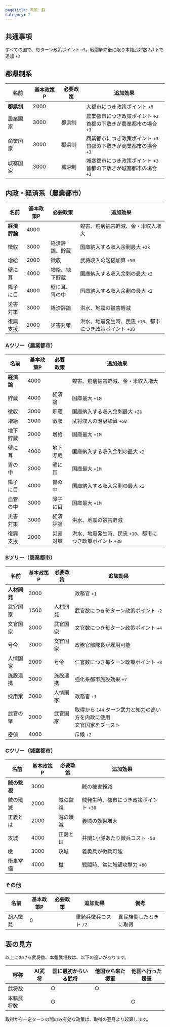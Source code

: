 ```yaml
---
pagetitle: 政策一覧
category: 2
---
```


## 共通事項
すべての国で、毎ターン政策ポイント `+5`。戦闘解除後に限り本籍武将数2以下で追加 `+3`  

## 郡県制系
| 名前 | 基本政策P | 必要政策 | 追加効果 |
|---|---|---|---|
| **郡県制** | 2000 | | 大都市につき政策ポイント `+5` |
| 農業国家 | 3000 | 郡県制 | 農業都市につき政策ポイント `+3`<br>首都の下敷きが農業都市の場合 `+3` |
| 商業国家 | 3000 | 郡県制 | 商業都市につき政策ポイント `+3`<br>首都の下敷きが商業都市の場合 `+3` |
| 城塞国家 | 3000 | 郡県制 | 城塞都市につき政策ポイント `+3`<br>首都の下敷きが城塞都市の場合 `+3` |

## 内政・経済系（農業都市）
| 名前 | 基本政策P | 必要政策 | 追加効果 |
|---|---|---|---|
| **経済評論** | 4000 | | 蝗害、疫病被害軽減、金・米収入増大 |
| 徴収 | 3000 | 経済評論、貯蔵 | 国庫納入する収入余剰最大 `+2k` |
| 増給 | 2000 | 徴収 | 武将収入の階級加算 `+50` |
| 壁に耳 | 4000 | 増給、地下貯蔵 | 国庫納入する収入余剰の最大 `x2` |
| 障子に目 | 4000 | 壁に耳、胃の中 | 国庫納入する収入余剰の最大 `x2` |
| 災害対策 | 3000 | 経済評論 | 洪水、地震の被害軽減 |
| 復興支援 | 2000 | 災害対策 | 洪水、地震発生時、民忠 `+10`、都市につき政策ポイント `+30` |

### Aツリー（農業都市）
| 名前 | 基本政策P | 必要政策 | 追加効果 |
|---|---|---|---|
| **経済論** | 4000 | | 蝗害、疫病被害軽減、金・米収入増大 |
| 貯蔵 | 4000 | 経済論 | 国庫最大 `+1M` |
| 徴収 | 3000 | 貯蔵 | 国庫納入する収入余剰最大 `+2k` |
| 増給 | 2000 | 徴収 | 武将収入の階級加算 `+50` |
| 地下貯蔵 | 2000 | 増給 | 国庫最大 `+1M` |
| 壁に耳 | 4000 | 地下貯蔵 | 国庫納入する収入余剰の最大 `x2` |
| 胃の中 | 2000 | 壁に耳 | 国庫最大 `+1M` |
| 障子に目 | 4000 | 胃の中 | 国庫納入する収入余剰の最大 `x2` |
| 血管の中 | 3000 | 障子に目 | 国庫最大 `+1M` |
| 災害対策 | 3000 | 経済評論 | 洪水、地震の被害軽減 |
| 復興支援 | 2000 | 災害対策 | 洪水、地震発生時、民忠 `+10`、都市につき政策ポイント `+30` |

### Bツリー（商業都市）
| 名前 | 基本政策P | 必要政策 | 追加効果 |
|---|---|---|---|
| **人材開発** | 3000 | | 政務官 `+1` |
| 武官国家 | 1500 | 人材開発 | 武官数につき毎ターン政策ポイント `+2` |
| 文官国家 | 2000 | 武官国家 | 文官数につき毎ターン政策ポイント `+4` |
| 号令 | 3000 | 文官国家 | 政務官部隊長が雇用可能 |
| 人情国家 | 2000 | 号令 | 仁官数につき毎ターン政策ポイント `+8` |
| 施設連携 | 3000 | 施設連携 | 強化系都市施設効果 `+7` |
| 採用策 | 3000 | 人情国家 | 政務官 `+1` |
| 武官の肇 | 2000 | 武官国家 | 取得から `144` ターン武力と知力の高い方を内政に使用<br>文官国家をブースト |
| 密偵 | 4000 | | 斥候 `+2` |

### Cツリー（城塞都市）
| 名前 | 基本政策P | 必要政策 | 追加効果 |
|---|---|---|---|
| **賊の監視** | 3000 | | 賊の被害軽減 |
| 賊の殲滅 | 2000 | 賊の監視 | 賊発生時、都市につき政策ポイント `+30` |
| 正義とは | 2000 | 賊の殲滅 | 義賊の効果増大 |
| 攻城 | 4000 | 正義とは | 井闌1小隊あたり徴兵コスト `-50` |
| 檄 | 3000 | 攻城 | 義勇兵が徴兵可能 |
| 衝車常備 | 4000 | 檄 | 戦闘時、常に城壁攻撃力 `+60` |

### その他
| 名前 | 基本政策P | 必要政策 | 追加効果 | 備考 |
|---|---|---|---|---|
| 胡人徴発 | 0 | | 重騎兵徴兵コスト `/2` | 異民族倒したときに取得 |

## 表の見方
以上における武将数、本籍武将数は、以下の違いがあります。

| 呼称 | AI武将 | 国に最初からいる武将 | 他国から来た援軍 | 他国へ行った援軍 |
|---|---|---|---|---|
| 武将数 | | ○ | ○ | |
| 本籍武将数 | | ○ | | ○ |

取得から一定ターンの間のみ有効な政策は、取得の翌月より起算します。
